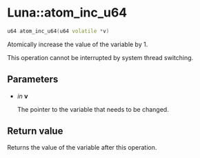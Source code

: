 # Luna::atom_inc_u64

```c++
u64 atom_inc_u64(u64 volatile *v)
```

Atomically increase the value of the variable by 1. 

This operation cannot be interrupted by system thread switching. 

## Parameters
* *in* **v**

    The pointer to the variable that needs to be changed. 

## Return value
Returns the value of the variable after this operation. 

